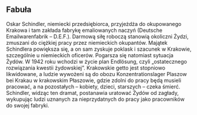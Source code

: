 ## Fabuła
Oskar Schindler, niemiecki przedsiębiorca, przyjeżdża do okupowanego Krakowa i tam zakłada fabrykę emaliowanych naczyń (Deutsche Emailwarenfabrik – D.E.F.). Darmową siłę roboczą stanowią okoliczni Żydzi, zmuszani do ciężkiej pracy przez niemieckich okupantów. Majątek Schindlera powiększa się, a on sam zyskuje poklask i szacunek w Krakowie, szczególnie u niemieckich oficerów. Pogarsza się natomiast sytuacja Żydów. W 1942 roku wchodzi w życie plan Endlösung, czyli „ostatecznego rozwiązania kwestii żydowskiej”. Krakowskie getto jest stopniowo likwidowane, a ludzie wywożeni są do obozu Konzentrationslager Plaszow bei Krakau w krakowskim Płaszowie, gdzie zdolni do pracy będą musieli pracować, a na pozostałych – kobiety, dzieci, starszych – czeka śmierć. Schindler, widząc ten dramat, postanawia uratować Żydów od zagłady, wykupując ludzi uznanych za nieprzydatnych do pracy jako pracowników do swojej fabryki.
